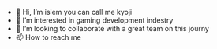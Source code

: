 - 👋 Hi, I’m islem you can call me kyoji
- 👀 I’m interested in gaming development indestry
- 💞️ I’m looking to collaborate with a great team on this journy
- 📫 How to reach me 

<!---
kyoji-sle69/kyoji-sle69 is a ✨ special ✨ repository because its `README.md` (this file) appears on your GitHub profile.
You can click the Preview link to take a look at your changes.
--->
